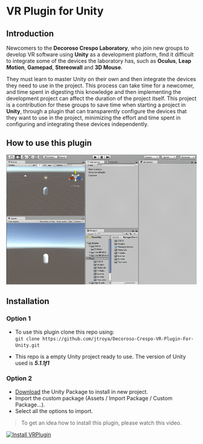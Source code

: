 # VR Plugin for Unity

## Introduction

Newcomers to the **Decoroso Crespo Laboratory**, who join new groups to develop VR software using **Unity** as a development platform, find it difficult to integrate some of the devices the laboratory has, such as **Oculus**, **Leap Motion**, **Gamepad**, **Stereowall** and **3D Mouse**. 

They must learn to master Unity on their own and then integrate the devices they need to use in the project. This process can take time for a newcomer, and time spent in digesting this knowledge and then implementing the development project can affect the duration of the project itself. This project is a contribution for these groups to save time when starting a project in **Unity**, through a plugin that can transparently configure the devices that they want to use in the project, minimizing the effort and time spent in configuring and integrating these devices independently.

## How to use this plugin

![Use this plugin in Unity](./Img/Install01.gif)

## Installation

### Option 1
- To use this plugin clone this repo using:   
`git clone https://github.com/jtroya/Decoroso-Crespo-VR-Plugin-For-Unity.git`

- This repo is a empty Unity project ready to use. The version of Unity used is **_5.1.1f1_**

### Option 2
- [Download](https://mega.nz/#!Al1Q2YDZ!htDW-pr3h9Y6v4ZPZrGfUtKu84KLx6py1536wfjpCT4) the Unity Package to install in new project.
- Import the custom package (Assets / Import Package / Custom Package...).
- Select all the options to import.

>To get an idea how to install this plugin, please watch this video.  

[![Install VRPlugin](http://img.youtube.com/vi/P7qOyK_sw1g/0.jpg)](https://youtu.be/P7qOyK_sw1g)